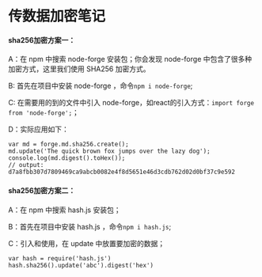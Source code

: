 # 传数据加密笔记

#### sha256加密方案一：

A：在 npm 中搜索 node-forge 安装包；你会发现 node-forge  中包含了很多种加密方式，这里我们使用 SHA256 加密方式。

B: 首先在项目中安装 node-forge ，命令`npm i node-forge`;

C: 在需要用的到的文件中引入 node-forge，如react的引入方式：`import forge from 'node-forge';`；

D：实际应用如下：

```
var md = forge.md.sha256.create();
md.update('The quick brown fox jumps over the lazy dog');
console.log(md.digest().toHex());
// output: d7a8fbb307d7809469ca9abcb0082e4f8d5651e46d3cdb762d02d0bf37c9e592
```

#### sha256加密方案二：

A：在 npm 中搜索 hash.js 安装包；

B：首先在项目中安装 hash.js  ，命令`npm i hash.js`;

C：引入和使用，在 update 中放置要加密的数据；

```
var hash = require('hash.js')
hash.sha256().update('abc').digest('hex')
```

